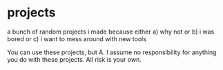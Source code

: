 # projects
a bunch of random projects i made because either a) why not or b) i was bored or c) i want to mess around with new tools


You can use these projects, but
A. I assume no responsibility for anything you do with these projects. All risk is your own.
